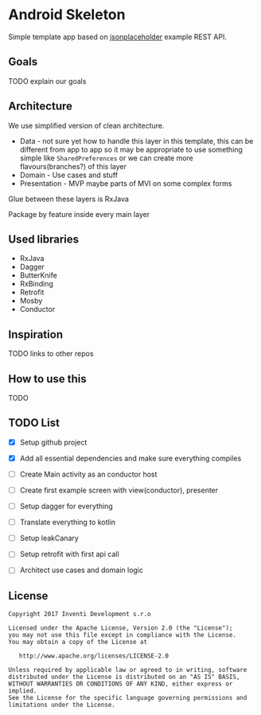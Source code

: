 Android Skeleton
========

Simple template app based on [jsonplaceholder][jsonplaceholder] example REST API.


Goals
-----

TODO explain our goals

Architecture
-----

We use simplified version of clean architecture.

- Data - not sure yet how to handle this layer in this template, this can be different from app to app so it may be appropriate to use something simple like `SharedPreferences` or we can create more flavours(branches?) of this layer
- Domain - Use cases and stuff
- Presentation - MVP maybe parts of MVI on some complex forms

Glue between these layers is RxJava

Package by feature inside every main layer

Used libraries
-----

- RxJava
- Dagger
- ButterKnife
- RxBinding
- Retrofit
- Mosby
- Conductor

Inspiration
-----

TODO links to other repos


How to use this
-----

TODO

TODO List
-----

- [x] Setup github project
- [x] Add all essential dependencies and make sure everything compiles
- [ ] Create Main activity as an conductor host
- [ ] Create first example screen with view(conductor), presenter
- [ ] Setup dagger for everything
- [ ] Translate everything to kotlin
- [ ] Setup leakCanary
- [ ] Setup retrofit with first api call
- [ ] Architect use cases and domain logic


License
-------

    Copyright 2017 Inventi Development s.r.o

    Licensed under the Apache License, Version 2.0 (the "License");
    you may not use this file except in compliance with the License.
    You may obtain a copy of the License at

       http://www.apache.org/licenses/LICENSE-2.0

    Unless required by applicable law or agreed to in writing, software
    distributed under the License is distributed on an "AS IS" BASIS,
    WITHOUT WARRANTIES OR CONDITIONS OF ANY KIND, either express or implied.
    See the License for the specific language governing permissions and
    limitations under the License.


[jsonplaceholder]: https://jsonplaceholder.typicode.com/
